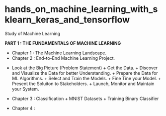 # hands_on_machine_learning_with_sklearn_keras_and_tensorflow
Study of Machine Learning

**PART 1 : THE FUNDAMENTALS OF MACHINE LEARNING**

+ Chapter 1 : The Machine Learning Landscape.
+ Chapter 2 : End-to-End Machine Learning Project.
 * Look at the Big Picture (Problem Statement)
                + Get the Data.
                + Discover and Visualize the Data for better Understanding.
                + Prepare the Data for ML Algorithms.
                + Select and Train the Models.
                + Fine Tine your Model.
                + Present the Soluiton to Stakeholders.
                + Launch, Monitor and Maintain your System.
                
+ Chapter 3 : Classification
                + MNIST Datasets
                + Training Binary Classifier

+ Chapter 4 : 
